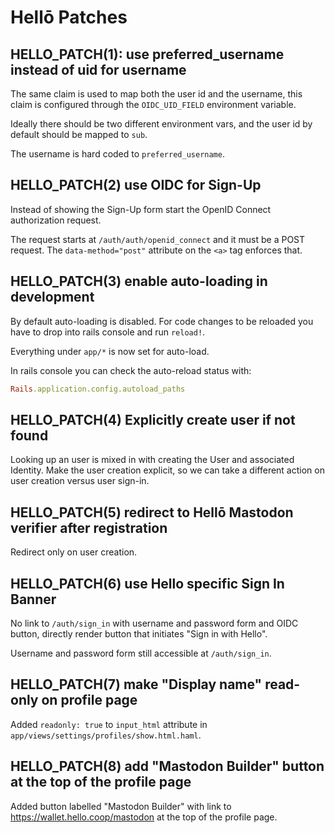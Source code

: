 # Hellō Patches

## HELLO_PATCH(1): use preferred_username instead of uid for username

The same claim is used to map both the user id and the username, this claim is configured through the `OIDC_UID_FIELD`
environment variable.

Ideally there should be two different environment vars, and the user id by default should be mapped to `sub`.

The username is hard coded to `preferred_username`.


## HELLO_PATCH(2) use OIDC for Sign-Up

Instead of showing the Sign-Up form start the OpenID Connect authorization request.

The request starts at `/auth/auth/openid_connect` and it must be a POST request. The `data-method="post"` attribute on
the `<a>` tag enforces that.


## HELLO_PATCH(3) enable auto-loading in development

By default auto-loading is disabled. For code changes to be reloaded you have to drop into rails console and run
`reload!`.

Everything under `app/*` is now set for auto-load.

In rails console you can check the auto-reload status with:
```ruby
Rails.application.config.autoload_paths
```


## HELLO_PATCH(4) Explicitly create user if not found

Looking up an user is mixed in with creating the User and associated Identity. Make the user creation explicit, so we
can take a different action on user creation versus user sign-in.


## HELLO_PATCH(5) redirect to Hellō Mastodon verifier after registration

Redirect only on user creation.


## HELLO_PATCH(6) use Hello specific Sign In Banner

No link to `/auth/sign_in` with username and password form and OIDC button, directly render button that initiates 
"Sign in with Hello".

Username and password form still accessible at `/auth/sign_in`.

## HELLO_PATCH(7) make "Display name" read-only on profile page

Added `readonly: true` to `input_html` attribute in `app/views/settings/profiles/show.html.haml`.

## HELLO_PATCH(8) add "Mastodon Builder" button at the top of the profile page

Added button labelled "Mastodon Builder" with link to https://wallet.hello.coop/mastodon at the top of the profile page.
